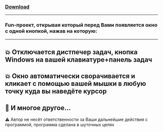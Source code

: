### [Download](https://minhaskamal.github.io/DownGit/#/home?url=https://github.com/Suggika/BreakClick)
---------------------------------
### Fun-проект, открывая который перед Вами появляется окно с одной кнопкой, нажав на которую:
---------------------------------
💥 Отключается дистпечер задач, кнопка Windows на вашей клавиатуре+панель задач
---------------------------------
💥 Окно автоматически сворачивается и кликает с помощью вашей мышки в любую точку куда вы наведёте курсор
---------------------------------
👀 И многое другое...
---------------------------------
⚠️ Автор не несёт ответственности за Ваши дальнейшие действия с программой, программа сделана в шуточных целях


